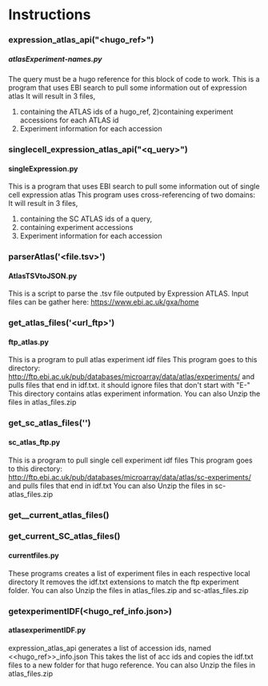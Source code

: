 # Instructions 

### expression_atlas_api("<hugo_ref>")
##### atlasExperiment-names.py
The query must be a hugo reference for this block of code to work. 
This is a program that uses EBI search to pull some information out of expression atlas
It will result in 3 files,
1) containing the ATLAS ids of a hugo_ref, 
2)containing experiment accessions for each ATLAS id
3)  Experiment information for each accession 

### singlecell_expression_atlas_api("<q_uery>")
#### singleExpression.py
This is a program that uses EBI search to pull some information out of single cell expression atlas
This program uses cross-referencing of two domains: 
It will result in 3 files,
1) containing the  SC ATLAS ids of a query, 
2) containing experiment accessions
3)  Experiment information for each accession 

### parserAtlas('<file.tsv>')
#### AtlasTSVtoJSON.py
This is a script to parse the .tsv file outputed by Expression ATLAS. 
Input files can be gather here: https://www.ebi.ac.uk/gxa/home

### get_atlas_files('<url_ftp>')
#### ftp_atlas.py
This is a program to pull atlas experiment idf files
This program goes to this directory: http://ftp.ebi.ac.uk/pub/databases/microarray/data/atlas/experiments/
and pulls files that end in idf.txt. it should ignore files that don't start with "E-"
This directory contains atlas experiment information. You can also Unzip the files in atlas_files.zip

### get_sc_atlas_files('<url>')
#### sc_atlas_ftp.py
This is a program to pull single cell experiment idf files
This program goes to this directory: http://ftp.ebi.ac.uk/pub/databases/microarray/data/atlas/sc-experiments/
and pulls files that end in idf.txt  You can also Unzip the files in sc-atlas_files.zip

### get__current_atlas_files()
### get_current_SC_atlas_files()
#### currentfiles.py
These programs creates a list of experiment files in each respective local directory
It removes the idf.txt extensions  to match the ftp experiment folder. 
 You can also Unzip the files in atlas_files.zip and sc-atlas_files.zip

### getexperimentIDF(<hugo_ref_info.json>)
#### atlasexperimentIDF.py
expression_atlas_api generates a list of accession ids, named <<hugo_ref>>_info.json
This takes the list of acc ids and copies the idf.txt files to a new folder for that
hugo reference. You can also Unzip the files in atlas_files.zip

